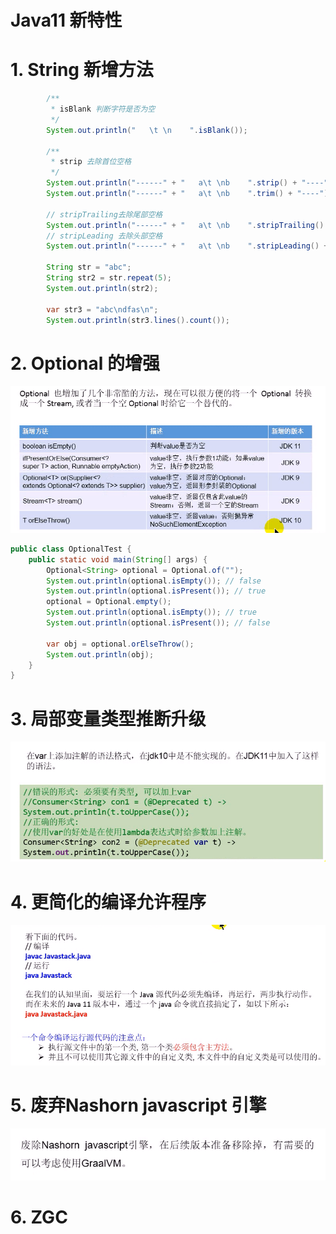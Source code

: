 # Java11 新特性

# 1. String 新增方法

```java
		/**
         * isBlank 判断字符是否为空
         */
        System.out.println("   \t \n    ".isBlank());

        /**
         * strip 去除首位空格
         */
        System.out.println("------" + "   a\t \nb    ".strip() + "----");
        System.out.println("------" + "   a\t \nb    ".trim() + "----");

        // stripTrailing去除尾部空格
        System.out.println("------" + "   a\t \nb    ".stripTrailing() + "----");
        // stripLeading 去除头部空格
        System.out.println("------" + "   a\t \nb    ".stripLeading() + "----");

        String str = "abc";
        String str2 = str.repeat(5);
        System.out.println(str2);

        var str3 = "abc\ndfas\n";
        System.out.println(str3.lines().count());
```

# 2. Optional 的增强

![1562806264878](1562806264878.png)



```java
public class OptionalTest {
    public static void main(String[] args) {
        Optional<String> optional = Optional.of("");
        System.out.println(optional.isEmpty()); // false
        System.out.println(optional.isPresent()); // true
        optional = Optional.empty();
        System.out.println(optional.isEmpty()); // true
        System.out.println(optional.isPresent()); // false

        var obj = optional.orElseThrow();
        System.out.println(obj);
    }
}
```



# 3. 局部变量类型推断升级

![1562806632217](1562806632217.png)

# 4. 更简化的编译允许程序

![1562806865584](1562806865584.png)

# 5. 废弃Nashorn javascript 引擎

![1562806960948](1562806960948.png)

# 6. ZGC 